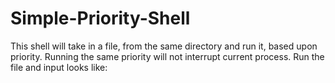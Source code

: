 # Simple-Priority-Shell
This shell will take in a file, from the same directory and run it, based upon priority.  Running the same priority will not interrupt current process.
Run the file and input looks like: <fileName><Priority>
